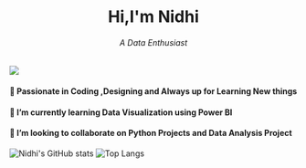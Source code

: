 <h1 align = 'center'>Hi,I'm Nidhi</h1>
<h6 align = 'center'>A Data Enthusiast</h6>

![](https://komarev.com/ghpvc/?username=nidhi-2619)

 
 
 <h4>👀 Passionate in Coding ,Designing and Always up for Learning New things</h4>
    
 <h4> 🌱 I’m currently learning Data Visualization using Power BI</h4>
    
 <h4>💞️ I’m looking to collaborate on Python Projects and Data Analysis Project</h4>
    
<!---
nidhi-2619/nidhi-2619 is a ✨ special ✨ repository because its `README.md` (this file) appears on your GitHub profile.
You can click the Preview link to take a look at your changes.
--->




![Nidhi's GitHub stats](https://github-readme-stats.vercel.app/api/?username=nidhi-2619&show_icons=true&theme=radical&count_private=true)
![Top Langs](https://github-readme-stats.vercel.app/api/top-langs/?username=nidhi-2619&langs_count=5&theme=radical&hide=html,css)

